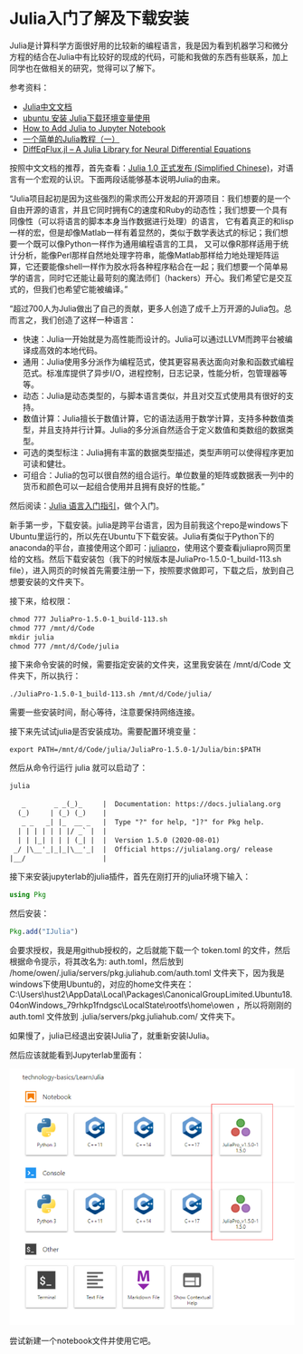 # Julia入门了解及下载安装

Julia是计算科学方面很好用的比较新的编程语言，我是因为看到机器学习和微分方程的结合在Julia中有比较好的现成的代码，可能和我做的东西有些联系，加上同学也在做相关的研究，觉得可以了解下。

参考资料：

- [Julia中文文档](https://cn.julialang.org/JuliaZH.jl/latest/)
- [ubuntu 安装 Julia下载环境变量使用](https://cloud.tencent.com/developer/article/1344002)
- [How to Add Julia to Jupyter Notebook](https://datatofish.com/add-julia-to-jupyter/)
- [一个简单的Julia教程（一）](https://zhuanlan.zhihu.com/p/41802723)
- [DiffEqFlux.jl – A Julia Library for Neural Differential Equations](https://julialang.org/blog/2019/01/fluxdiffeq/)

按照中文文档的推荐，首先查看：[Julia 1.0 正式发布 (Simplified Chinese)](https://julialang.org/blog/2018/08/one-point-zero-zh_cn/)，对语言有一个宏观的认识。下面两段话能够基本说明Julia的由来。

“Julia项目起初是因为这些强烈的需求而公开发起的开源项目：我们想要的是一个自由开源的语言，并且它同时拥有C的速度和Ruby的动态性；我们想要一个具有同像性（可以将语言的脚本本身当作数据进行处理）的语言， 它有着真正的和lisp一样的宏，但是却像Matlab一样有着显然的，类似于数学表达式的标记；我们想要一个既可以像Python一样作为通用编程语言的工具， 又可以像R那样适用于统计分析，能像Perl那样自然地处理字符串，能像Matlab那样给力地处理矩阵运算，它还要能像shell一样作为胶水将各种程序粘合在一起；我们想要一个简单易学的语言，同时它还能让最苛刻的魔法师们（hackers）开心。我们希望它是交互式的，但我们也希望它能被编译。”

“超过700人为Julia做出了自己的贡献，更多人创造了成千上万开源的Julia包。总而言之，我们创造了这样一种语言：
- 快速：Julia一开始就是为高性能而设计的。Julia可以通过LLVM而跨平台被编译成高效的本地代码。
- 通用：Julia使用多分派作为编程范式，使其更容易表达面向对象和函数式编程范式。标准库提供了异步I/O，进程控制，日志记录，性能分析，包管理器等等。
- 动态：Julia是动态类型的，与脚本语言类似，并且对交互式使用具有很好的支持。
- 数值计算：Julia擅长于数值计算，它的语法适用于数学计算，支持多种数值类型，并且支持并行计算。Julia的多分派自然适合于定义数值和类数组的数据类型。
- 可选的类型标注：Julia拥有丰富的数据类型描述，类型声明可以使得程序更加可读和健壮。
- 可组合：Julia的包可以很自然的组合运行。单位数量的矩阵或数据表一列中的货币和颜色可以一起组合使用并且拥有良好的性能。”

然后阅读：[Julia 语言入门指引](https://discourse.juliacn.com/t/topic/159)，做个入门。

新手第一步，下载安装。julia是跨平台语言，因为目前我这个repo是windows下Ubuntu里运行的，所以先在Ubuntu下下载安装。Julia有类似于Python下的anaconda的平台，直接使用这个即可：[juliapro](https://juliacomputing.com/products/juliapro.html)，使用这个要查看juliapro网页里给的文档。然后下载安装包（我下的时候版本是JuliaPro-1.5.0-1_build-113.sh file），进入网页的时候首先需要注册一下，按照要求做即可，下载之后，放到自己想要安装的文件夹下。

接下来，给权限：

```Shell
chmod 777 JuliaPro-1.5.0-1_build-113.sh
chmod 777 /mnt/d/Code
mkdir julia
chmod 777 /mnt/d/Code/julia
```

接下来命令安装的时候，需要指定安装的文件夹，这里我安装在 /mnt/d/Code 文件夹下，所以执行：

```Shell
./JuliaPro-1.5.0-1_build-113.sh /mnt/d/Code/julia/
```

需要一些安装时间，耐心等待，注意要保持网络连接。

接下来先试试julia是否安装成功。需要配置环境变量：

```Shell
export PATH=/mnt/d/Code/julia/JuliaPro-1.5.0-1/Julia/bin:$PATH
```

然后从命令行运行 julia 就可以启动了：

```Shell
julia

   _       _ _(_)_     |  Documentation: https://docs.julialang.org
  (_)     | (_) (_)    |
   _ _   _| |_  __ _   |  Type "?" for help, "]?" for Pkg help.
  | | | | | | |/ _` |  |
  | | |_| | | | (_| |  |  Version 1.5.0 (2020-08-01)
 _/ |\__'_|_|_|\__'_|  |  Official https://julialang.org/ release
|__/                   |
```

接下来安装jupyterlab的julia插件，首先在刚打开的julia环境下输入：

```Julia
using Pkg
```

然后安装：

```Julia
Pkg.add("IJulia")
```

会要求授权，我是用github授权的，之后就能下载一个 token.toml 的文件，然后根据命令提示，将其改名为: auth.toml，然后放到 /home/owen/.julia/servers/pkg.juliahub.com/auth.toml 文件夹下，因为我是windows下使用Ubuntu的，对应的home文件夹在：C:\Users\hust2\AppData\Local\Packages\CanonicalGroupLimited.Ubuntu18.04onWindows_79rhkp1fndgsc\LocalState\rootfs\home\owen ，所以将刚刚的auth.toml 文件放到 .julia/servers/pkg.juliahub.com/ 文件夹下。

如果慢了，julia已经退出安装IJulia了，就重新安装IJulia。

然后应该就能看到Jupyterlab里面有：

![](QQ截图20200820192412.png)

尝试新建一个notebook文件并使用它吧。

